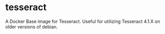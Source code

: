 # tesseract
A Docker Base image for Tesseract. Useful for utilizing Tesseract 4.1.X on older versions of debian.
